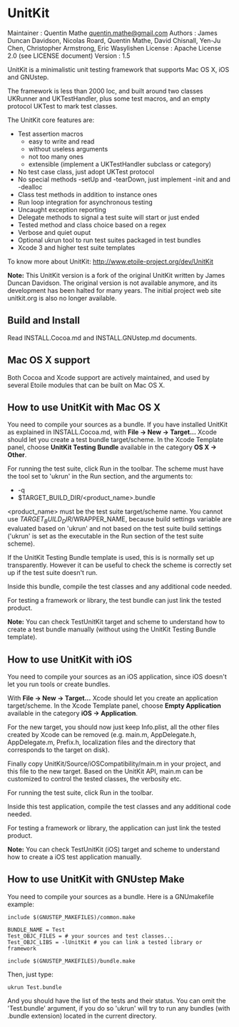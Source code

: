 UnitKit
=======

Maintainer
: Quentin Mathe <quentin.mathe@gmail.com>
Authors
: James Duncan Davidson, Nicolas Roard, Quentin Mathe, David Chisnall, Yen-Ju Chen, Christopher Armstrong, Eric Wasylishen
License
: Apache License 2.0 (see LICENSE document)
Version
: 1.5

UnitKit is a minimalistic unit testing framework that supports Mac OS X, iOS and 
GNUstep. 

The framework is less than 2000 loc, and built around two classes UKRunner and 
UKTestHandler, plus some test macros, and an empty protocol UKTest to mark test 
classes.

The UnitKit core features are:

- Test assertion macros
	- easy to write and read
	- without useless arguments
	- not too many ones
	- extensible (implement a UKTestHandler subclass or category)
- No test case class, just adopt UKTest protocol
- No special methods -setUp and -tearDown, just implement -init and and -dealloc 
- Class test methods in addition to instance ones
- Run loop integration for asynchronous testing
- Uncaught exception reporting
- Delegate methods to signal a test suite will start or just ended
- Tested method and class choice based on a regex
- Verbose and quiet ouput
- Optional ukrun tool to run test suites packaged in test bundles
- Xcode 3 and higher test suite templates

To know more about UnitKit: <http://www.etoile-project.org/dev/UnitKit>


**Note:** This UnitKit version is a fork of the original UnitKit written by 
James Duncan Davidson. The original version is not available anymore, and its 
development has been halted for many years. The initial project web site 
unitkit.org is also no longer available.


Build and Install
-----------------

Read INSTALL.Cocoa.md and INSTALL.GNUstep.md documents.


Mac OS X support
----------------

Both Cocoa and Xcode support are actively maintained, and used by several 
Etoile modules that can be built on Mac OS X.


How to use UnitKit with Mac OS X
--------------------------------

You need to compile your sources as a bundle. If you have installed UnitKit 
as explained in INSTALL.Cocoa.md, with **File -> New -> Target...** Xcode should 
let you create a test bundle target/scheme. In the Xcode Template panel, choose 
**UnitKit Testing Bundle** available in the category **OS X -> Other**.

For running the test suite, click Run in the toolbar. The scheme must 
have the tool set to 'ukrun' in the Run section, and the arguments to:

- -q 
- $TARGET_BUILD_DIR/<product_name>.bundle

<product_name> must be the test suite target/scheme name. You cannot use 
$TARGET_BUILD_DIR/$WRAPPER_NAME, because build settings variable are evaluated 
based on 'ukrun' and not based on the test suite build settings ('ukrun' is set 
as the executable in the Run section of the test suite scheme).

If the UnitKit Testing Bundle template is used, this is is normally set up 
transparently. However it can be useful to check the scheme is correctly set up 
if the test suite doesn't run.

Inside this bundle, compile the test classes and any additional code needed. 

For testing a framework or library, the test bundle can just link the tested 
product.

**Note:** You can check TestUnitKit target and scheme to understand how to 
create a test bundle manually (without using the UnitKit Testing Bundle template).


How to use UnitKit with iOS
---------------------------

You need to compile your sources as an iOS application, since iOS doesn't let 
you run tools or create bundles. 

With **File -> New -> Target...** Xcode should let you create an application 
target/scheme. In the Xcode Template panel, choose **Empty Application** 
available in the category **iOS -> Application**.

For the new target, you should now just keep Info.plist, all the other files 
created by Xcode can be removed (e.g. main.m, AppDelegate.h, AppDelegate.m, 
Prefix.h, localization files and the directory that corresponds to the target on 
disk).

Finally copy UnitKit/Source/iOSCompatibility/main.m in your project, and this 
file to the new target. Based on the UnitKit API, main.m can be customized to 
control the tested classes, the verbosity etc.

For running the test suite, click Run in the toolbar.

Inside this test application, compile the test classes and any additional code 
needed. 

For testing a framework or library, the application can just link the tested 
product.

**Note:** You can check TestUnitKit (iOS) target and scheme to understand how to 
create a iOS test application manually.


How to use UnitKit with GNUstep Make
------------------------------------

You need to compile your sources as a bundle. Here is a GNUmakefile example:

    include $(GNUSTEP_MAKEFILES)/common.make

    BUNDLE_NAME = Test
    Test_OBJC_FILES = # your sources and test classes...
    Test_OBJC_LIBS = -lUnitKit # you can link a tested library or framework

    include $(GNUSTEP_MAKEFILES)/bundle.make

Then, just type:

	ukrun Test.bundle

And you should have the list of the tests and their status. You can omit the
'Test.bundle' argument, if you do so 'ukrun' will try to run any bundles (with 
.bundle extension) located in the current directory.
